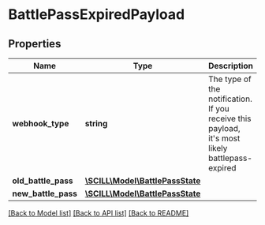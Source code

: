 # BattlePassExpiredPayload

## Properties
Name | Type | Description | Notes
------------ | ------------- | ------------- | -------------
**webhook_type** | **string** | The type of the notification. If you receive this payload, it&#x27;s most likely battlepass-expired | [optional] 
**old_battle_pass** | [**\SCILL\Model\BattlePassState**](BattlePassState.md) |  | [optional] 
**new_battle_pass** | [**\SCILL\Model\BattlePassState**](BattlePassState.md) |  | [optional] 

[[Back to Model list]](../../README.md#documentation-for-models) [[Back to API list]](../../README.md#documentation-for-api-endpoints) [[Back to README]](../../README.md)

